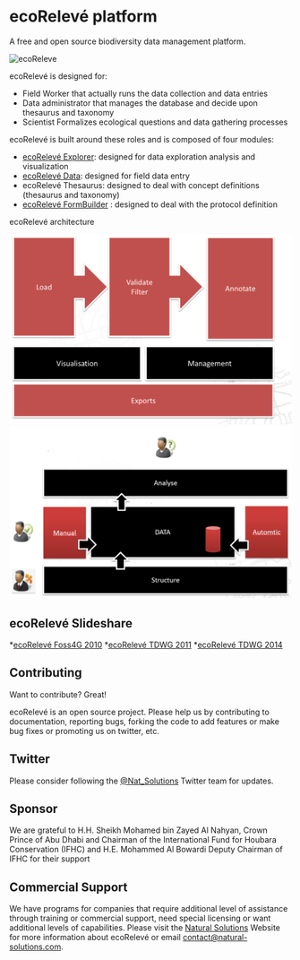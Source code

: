 ecoRelevé platform
=========
A free and open source biodiversity data management platform.

![ecoReleve](http://ecoreleve.googlecode.com/files/ecoreleve%20logo%20small.jpg)

ecoRelevé is designed for:

* Field Worker that actually runs the data collection and data entries
* Data administrator that manages the database and decide upon thesaurus and taxonomy 
* Scientist Formalizes ecological questions and data gathering processes

ecoRelevé is built around these roles and is composed of four modules:

* [ecoRelevé Explorer](http://naturalsolutions.github.com/ecoReleve-Explorer/): designed for data exploration analysis and visualization
* [ecoRelevé Data](https://github.com/NaturalSolutions/ecoReleve-Data): designed for field data entry
* ecoRelevé Thesaurus: designed to deal with concept definitions (thesaurus and taxonomy)
* [ecoRelevé FormBuilder](https://github.com/NaturalSolutions/NS.UI.FormBuilder) : designed to deal with the protocol definition 


ecoRelevé architecture

![ecoRelevé](https://github.com/NaturalSolutions/ecoReleve/blob/master/Images/newecoReleve.png)
![ecoRelevé architecture](https://github.com/NaturalSolutions/ecoReleve/blob/master/Images/newecoReleve2.png)


ecoRelevé Slideshare
------------

*[ecoRelevé Foss4G 2010](http://fr.slideshare.net/orovellotti/ns-foss4-g-5228378)
*[ecoRelevé TDWG 2011](http://fr.slideshare.net/orovellotti/tdwg2011)
*[ecoRelevé TDWG 2014](http://fr.slideshare.net/orovellotti/orovellotti-eco-releve-tdwg-2014)


Contributing
------------

Want to contribute? Great!

ecoRelevé is an open source project. Please help us by contributing to documentation, reporting bugs, forking the code to add features or make bug fixes or promoting us on twitter, etc.

Twitter
------------
Please consider following the [@Nat_Solutions](https://twitter.com/Nat_Solutions) Twitter team for updates.


Sponsor
------------

We are grateful to H.H. Sheikh Mohamed bin Zayed Al Nahyan, Crown Prince of Abu Dhabi and Chairman of the International Fund for Houbara Conservation (IFHC) and  H.E. Mohammed Al Bowardi Deputy Chairman of IFHC for their support

Commercial Support
------------

We have programs for companies that require additional level of assistance through training or commercial support, need special licensing or want additional levels of capabilities. Please visit the  [Natural Solutions](http://www.natural-solutions.eu/) Website for more information about ecoRelevé or email contact@natural-solutions.com.


